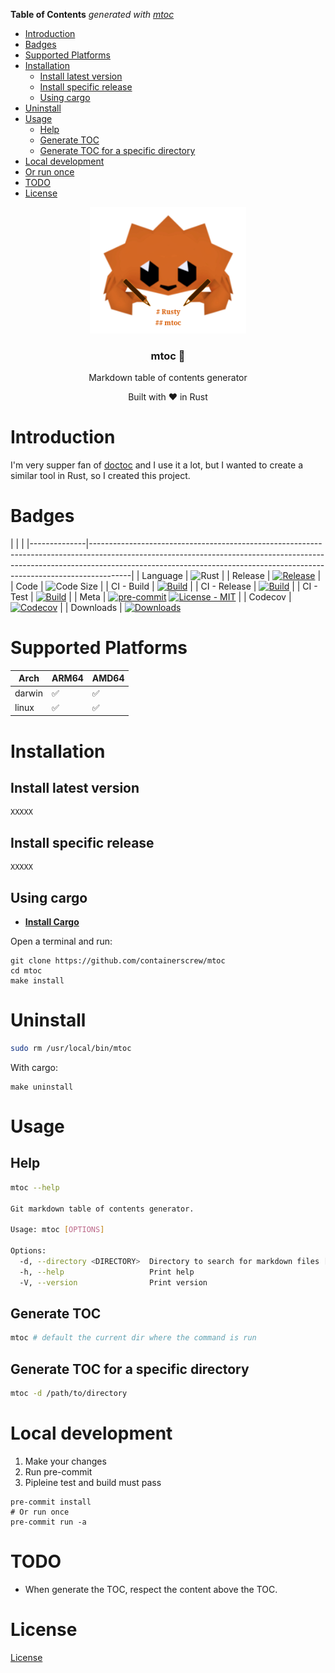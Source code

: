<!-- START OF TOC !DO NOT EDIT THIS CONTENT MANUALLY-->
**Table of Contents**  *generated with [mtoc](https://github.com/containerscrew/mtoc)*
- [Introduction](#introduction)
- [Badges](#badges)
- [Supported Platforms](#supported-platforms)
- [Installation](#installation)
  - [Install latest version](#install-latest-version)
  - [Install specific release](#install-specific-release)
  - [Using cargo](#using-cargo)
- [Uninstall](#uninstall)
- [Usage](#usage)
  - [Help](#help)
  - [Generate TOC](#generate-toc)
  - [Generate TOC for a specific directory](#generate-toc-for-a-specific-directory)
- [Local development](#local-development)
- [Or run once](#or-run-once)
- [TODO](#todo)
- [License](#license)
<!-- END OF TOC -->

<p align="center" >
    <img src="logo.png" alt="logo" width="250"/>
    <h3 align="center">mtoc 📄</h3>
    <p align="center">Markdown table of contents generator</p>
    <p align="center">Built with ❤ in Rust</p>
</p>

# Introduction

I'm very supper fan of [doctoc]() and I use it a lot, but I wanted to create a similar tool in Rust, so I created this project.

# Badges

|              |                                                                                                                                                                                                                                                    | |--------------|----------------------------------------------------------------------------------------------------------------------------------------------------------------------------------------------------------------------------------------------------|
| Language     | ![Rust](https://img.shields.io/badge/rust-%23000000.svg?style=for-the-badge&logo=rust&logoColor=white)                                                                                                                                             |
| Release      | [![Release](https://img.shields.io/github/release/containerscrew/mtoc)](https://github.com/containerscrew/mtoc/releases/latest)                                                                                                              |
| Code         | ![Code Size](https://img.shields.io/github/languages/code-size/containerscrew/mtoc)                                                                                                                                                             |
| CI - Build   | [![Build](https://github.com/containerscrew/mtoc/actions/workflows/build.yml/badge.svg)](https://github.com/containerscrew/mtoc/actions/workflows/build.yml)                                                                                 |
| CI - Release | [![Build](https://github.com/containerscrew/mtoc/actions/workflows/release.yml/badge.svg)](https://github.com/containerscrew/mtoc/actions/workflows/release.yml)                                                                             |
| CI - Test    | [![Build](https://github.com/containerscrew/mtoc/actions/workflows/test.yml/badge.svg)](https://github.com/containerscrew/mtoc/actions/workflows/test.yml)                                                                                   |
| Meta         | [![pre-commit](https://img.shields.io/badge/pre--commit-enabled-brightgreen?logo=pre-commit&logoColor=white)](https://github.com/pre-commit/pre-commit) [![License - MIT](https://img.shields.io/github/license/containerscrew/mtoc)](/LICENSE) |
| Codecov      | [![Codecov](https://codecov.io/gh/containerscrew/mtoc/graph/badge.svg?token=4AI2U4PX4V)](https://codecov.io/gh/containerscrew/mtoc)                                                                                                          |
| Downloads    | [![Downloads](https://img.shields.io/github/downloads/containerscrew/mtoc/total.svg?logo=github)](https://somsubhra.github.io/github-release-stats/?username=containerscrew&repository=mtoc)


# Supported Platforms

| Arch   | ARM64 | AMD64 |
|--------|-------|-------|
| darwin | ✅     | ✅   |
| linux  | ✅     | ✅   |


# Installation

## Install latest version

```shell
XXXXX
```

## Install specific release

```shell
XXXXX
```

## Using cargo

* **[Install Cargo](https://rustup.rs/)**

Open a terminal and run:

```shell
git clone https://github.com/containerscrew/mtoc
cd mtoc
make install
```

# Uninstall

```bash
sudo rm /usr/local/bin/mtoc
```

With cargo:

```shell
make uninstall
```

# Usage

## Help

```bash
mtoc --help

Git markdown table of contents generator.

Usage: mtoc [OPTIONS]

Options:
  -d, --directory <DIRECTORY>  Directory to search for markdown files [default: .]
  -h, --help                   Print help
  -V, --version                Print version
```

## Generate TOC

```bash
mtoc # default the current dir where the command is run
```

## Generate TOC for a specific directory

```bash
mtoc -d /path/to/directory
```

# Local development

1. Make your changes
2. Run pre-commit
3. Pipleine test and build must pass

```shell
pre-commit install
# Or run once
pre-commit run -a
```

# TODO

* When generate the TOC, respect the content above the TOC.


# License

[License](./LICENSE)
